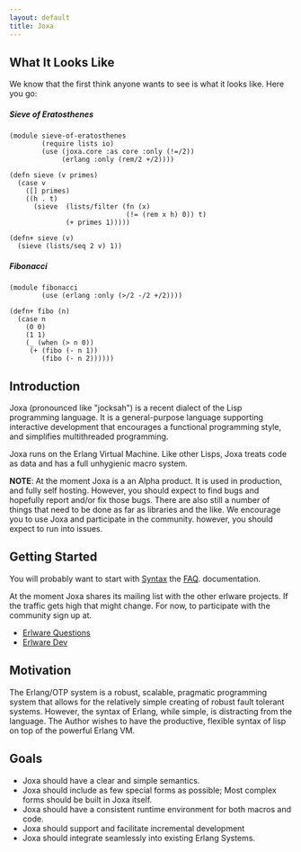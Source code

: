 ```yaml
---
layout: default
title: Joxa
---
```


What It Looks Like
------------------

We know that the first think anyone wants to see is what it looks
like. Here you go:

##### Sieve of Eratosthenes

    (module sieve-of-eratosthenes
            (require lists io)
            (use (joxa.core :as core :only (!=/2))
                 (erlang :only (rem/2 +/2))))

    (defn sieve (v primes)
      (case v
        ([] primes)
        ((h . t)
          (sieve  (lists/filter (fn (x)
                                 (!= (rem x h) 0)) t)
                  (+ primes 1)))))

    (defn+ sieve (v)
      (sieve (lists/seq 2 v) 1))

##### Fibonacci

    (module fibonacci
            (use (erlang :only (>/2 -/2 +/2))))

    (defn+ fibo (n)
      (case n
        (0 0)
        (1 1)
        (_ (when (> n 0))
         (+ (fibo (- n 1))
            (fibo (- n 2))))))

Introduction
------------

Joxa (pronounced like "jocksah") is a recent dialect of the Lisp
programming language. It is a general-purpose language supporting
interactive development that encourages a functional programming
style, and simplifies multithreaded programming.

Joxa runs on the Erlang Virtual Machine. Like other Lisps, Joxa treats
code as data and has a full unhygienic macro system.

**NOTE**: At the moment Joxa is a an Alpha product. It is used in
production, and fully self hosting. However, you should expect to find
bugs and hopefully report and/or fix those bugs. There are also still
a number of things that need to be done as far as libraries and the
like. We encourage you to use Joxa and participate in the community.
however, you should expect to run into issues.


Getting Started
---------------

You will probably want to start with
[Syntax](https://github.com/erlware/joxa/wiki/Syntax) the
[FAQ](https://github.com/erlware/joxa/wiki/FAQ).
documentation.

At the moment Joxa shares its mailing list with the other erlware
projects. If the traffic gets high that might change. For now, to
participate with the community sign up at.

* [Erlware Questions](http://groups.google.com/group/erlware-questions)
* [Erlware Dev](http://groups.google.com/group/erlware-dev)


Motivation
----------

The Erlang/OTP system is a robust, scalable, pragmatic programming
system that allows for the relatively simple creating of robust fault
tolerant systems. However, the syntax of Erlang, while simple, is
distracting from the language. The Author wishes to have the
productive, flexible syntax of lisp on top of the powerful Erlang VM.


Goals
-----

* Joxa should have a clear and simple semantics.
* Joxa should include as few special forms as possible; Most complex
  forms should be built in Joxa itself.
* Joxa should have a consistent runtime environment for both macros
  and code.
* Joxa should support and facilitate incremental development
* Joxa should integrate seamlessly into existing Erlang Systems.

